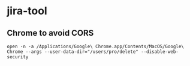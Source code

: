 # jira-tool

## Chrome to avoid CORS

```shell
open -n -a /Applications/Google\ Chrome.app/Contents/MacOS/Google\ Chrome --args --user-data-dir="/users/pro/delete" --disable-web-security
```